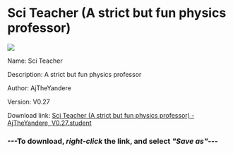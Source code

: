 # Sci Teacher (A strict but fun physics professor)

<img src = "https://raw.githubusercontent.com/Arbiter1223/Koukou-Gurashi-Custom-Students/master/Students/Files/Sci%20Teacher%20(A%20strict%20but%20fun%20physics%20professor).png">

Name: Sci Teacher

Description: A strict but fun physics professor

Author: AjTheYandere

Version: V0.27

Download link: <a href="https://raw.githubusercontent.com/Arbiter1223/Koukou-Gurashi-Custom-Students/master/Students/Files/Sci%20Teacher%20(A%20strict%20but%20fun%20physics%20professor)%20-%20AjTheYandere%2C%20V0.27.student">Sci Teacher (A strict but fun physics professor) - AjTheYandere, V0.27.student</a>

### ---**To download, _right-click_ the link, and select _"Save as"_**---
